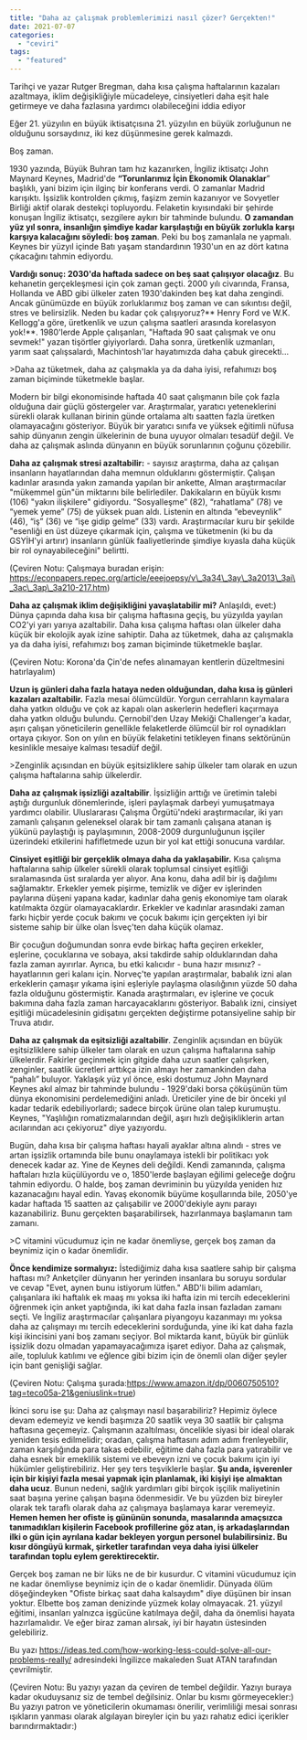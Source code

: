 ```yaml
---
title: "Daha az çalışmak problemlerimizi nasıl çözer? Gerçekten!"
date: 2021-07-07
categories: 
  - "ceviri"
tags: 
  - "featured"
---
```


Tarihçi ve yazar Rutger Bregman, daha kısa çalışma haftalarının kazaları azaltmaya, iklim değişikliğiyle mücadeleye, cinsiyetleri daha eşit hale getirmeye ve daha fazlasına yardımcı olabileceğini iddia ediyor

Eğer 21. yüzyılın en büyük iktisatçısına 21. yüzyılın en büyük zorluğunun ne olduğunu sorsaydınız, iki kez düşünmesine gerek kalmazdı.

Boş zaman.

1930 yazında, Büyük Buhran tam hız kazanırken, İngiliz iktisatçı John Maynard Keynes, Madrid'de **“Torunlarımız İçin Ekonomik Olanaklar**” başlıklı, yani bizim için ilginç bir konferans verdi. O zamanlar Madrid karışıktı. İşsizlik kontrolden çıkmış, faşizm zemin kazanıyor ve Sovyetler Birliği aktif olarak destekçi topluyordu. Felaketin kıyısındaki bir şehirde konuşan İngiliz iktisatçı, sezgilere aykırı bir tahminde bulundu. **O zamandan yüz yıl sonra, insanlığın şimdiye kadar karşılaştığı en büyük zorlukla karşı karşıya kalacağını söyledi: boş zaman**. Peki bu boş zamanlala ne yapmalı. Keynes bir yüzyıl içinde Batı yaşam standardının 1930'un en az dört katına çıkacağını tahmin ediyordu.

**Vardığı sonuç: 2030'da haftada sadece on beş saat çalışıyor olacağız**. Bu kehanetin gerçekleşmesi için çok zaman geçti. 2000 yılı civarında, Fransa, Hollanda ve ABD gibi ülkeler zaten 1930'dakinden beş kat daha zengindi. Ancak günümüzde en büyük zorluklarımız boş zaman ve can sıkıntısı değil, stres ve belirsizlik. Neden bu kadar çok çalışıyoruz?\*\* Henry Ford ve W.K. Kellogg'a göre, üretkenlik ve uzun çalışma saatleri arasında korelasyon yok!\*\*. 1980'lerde Apple çalışanları, "Haftada 90 saat çalışmak ve onu sevmek!" yazan tişörtler giyiyorlardı. Daha sonra, üretkenlik uzmanları, yarım saat çalışsalardı, Machintosh'lar hayatımızda daha çabuk girecekti...

\>Daha az tüketmek, daha az çalışmakla ya da daha iyisi, refahımızı boş zaman biçiminde tüketmekle başlar.

Modern bir bilgi ekonomisinde haftada 40 saat çalışmanın bile çok fazla olduğuna dair güçlü göstergeler var. Araştırmalar, yaratıcı yeteneklerini sürekli olarak kullanan birinin günde ortalama altı saatten fazla üretken olamayacağını gösteriyor. Büyük bir yaratıcı sınıfa ve yüksek eğitimli nüfusa sahip dünyanın zengin ülkelerinin de buna uyuyor olmaları tesadüf değil. Ve daha az çalışmak aslında dünyanın en büyük sorunlarının çoğunu çözebilir.

**Daha az çalışmak stresi azaltabilir:** - sayısız araştırma, daha az çalışan insanların hayatlarından daha memnun olduklarını göstermiştir. Çalışan kadınlar arasında yakın zamanda yapılan bir ankette, Alman araştırmacılar "mükemmel gün"ün miktarını bile belirlediler. Dakikaların en büyük kısmı (106) "yakın ilişkilere" gidiyordu. “Sosyalleşme” (82), “rahatlama” (78) ve “yemek yeme” (75) de yüksek puan aldı. Listenin en altında “ebeveynlik” (46), “iş” (36) ve “işe gidip gelme” (33) vardı. Araştırmacılar kuru bir şekilde "esenliği en üst düzeye çıkarmak için, çalışma ve tüketmenin (ki bu da GSYİH'yi artırır) insanların günlük faaliyetlerinde şimdiye kıyasla daha küçük bir rol oynayabileceğini" belirtti.

(Çeviren Notu: Çalışmaya buradan erişin: https://econpapers.repec.org/article/eeejoepsy/v\_3a34\_3ay\_3a2013\_3ai\_3ac\_3ap\_3a210-217.htm)

**Daha az çalışmak iklim değişikliğini yavaşlatabilir mi?** Anlaşıldı, evet:) Dünya çapında daha kısa bir çalışma haftasına geçiş, bu yüzyılda yayılan CO2'yi yarı yarıya azaltabilir. Daha kısa çalışma haftası olan ülkeler daha küçük bir ekolojik ayak izine sahiptir. Daha az tüketmek, daha az çalışmakla ya da daha iyisi, refahımızı boş zaman biçiminde tüketmekle başlar.

(Çeviren Notu: Korona'da Çin'de nefes alınamayan kentlerin düzeltmesini hatırlayalım)

**Uzun iş günleri daha fazla hataya neden olduğundan, daha kısa iş günleri kazaları azaltabilir.** Fazla mesai ölümcüldür. Yorgun cerrahların kaymalara daha yatkın olduğu ve çok az kapalı olan askerlerin hedefleri kaçırmaya daha yatkın olduğu bulundu. Çernobil'den Uzay Mekiği Challenger'a kadar, aşırı çalışan yöneticilerin genellikle felaketlerde ölümcül bir rol oynadıkları ortaya çıkıyor. Son on yılın en büyük felaketini tetikleyen finans sektörünün kesinlikle mesaiye kalması tesadüf değil.

\>Zenginlik açısından en büyük eşitsizliklere sahip ülkeler tam olarak en uzun çalışma haftalarına sahip ülkelerdir.

**Daha az çalışmak işsizliği azaltabilir**. İşsizliğin arttığı ve üretimin talebi aştığı durgunluk dönemlerinde, işleri paylaşmak darbeyi yumuşatmaya yardımcı olabilir. Uluslararası Çalışma Örgütü'ndeki araştırmacılar, iki yarı zamanlı çalışanın geleneksel olarak bir tam zamanlı çalışana atanan iş yükünü paylaştığı iş paylaşımının, 2008-2009 durgunluğunun işçiler üzerindeki etkilerini hafifletmede uzun bir yol kat ettiği sonucuna vardılar.

**Cinsiyet eşitliği bir gerçeklik olmaya daha da yaklaşabilir.** Kısa çalışma haftalarına sahip ülkeler sürekli olarak toplumsal cinsiyet eşitliği sıralamasında üst sıralarda yer alıyor. Ana konu, daha adil bir iş dağılımı sağlamaktır. Erkekler yemek pişirme, temizlik ve diğer ev işlerinden paylarına düşeni yapana kadar, kadınlar daha geniş ekonomiye tam olarak katılmakta özgür olamayacaklardır. Erkekler ve kadınlar arasındaki zaman farkı hiçbir yerde çocuk bakımı ve çocuk bakımı için gerçekten iyi bir sisteme sahip bir ülke olan İsveç'ten daha küçük olamaz.

Bir çocuğun doğumundan sonra evde birkaç hafta geçiren erkekler, eşlerine, çocuklarına ve sobaya, aksi takdirde sahip olduklarından daha fazla zaman ayırırlar. Ayrıca, bu etki kalıcıdır - buna hazır mısınız? - hayatlarının geri kalanı için. Norveç'te yapılan araştırmalar, babalık izni alan erkeklerin çamaşır yıkama işini eşleriyle paylaşma olasılığının yüzde 50 daha fazla olduğunu göstermiştir. Kanada araştırmaları, ev işlerine ve çocuk bakımına daha fazla zaman harcayacaklarını gösteriyor. Babalık izni, cinsiyet eşitliği mücadelesinin gidişatını gerçekten değiştirme potansiyeline sahip bir Truva atıdır.

**Daha az çalışmak da eşitsizliği azaltabilir**. Zenginlik açısından en büyük eşitsizliklere sahip ülkeler tam olarak en uzun çalışma haftalarına sahip ülkelerdir. Fakirler geçinmek için gitgide daha uzun saatler çalışırken, zenginler, saatlik ücretleri arttıkça izin almayı her zamankinden daha “pahalı” buluyor. Yaklaşık yüz yıl önce, eski dostumuz John Maynard Keynes akıl almaz bir tahminde bulundu - 1929'daki borsa çöküşünün tüm dünya ekonomisini perdelemediğini anladı. Üreticiler yine de bir önceki yıl kadar tedarik edebiliyorlardı; sadece birçok ürüne olan talep kurumuştu. Keynes, "Yaşlılığın romatizmalarından değil, aşırı hızlı değişikliklerin artan acılarından acı çekiyoruz" diye yazıyordu.

Bugün, daha kısa bir çalışma haftası hayali ayaklar altına alındı - stres ve artan işsizlik ortamında bile bunu onaylamaya istekli bir politikacı yok denecek kadar az. Yine de Keynes deli değildi. Kendi zamanında, çalışma haftaları hızla küçülüyordu ve o, 1850'lerde başlayan eğilimi geleceğe doğru tahmin ediyordu. O halde, boş zaman devriminin bu yüzyılda yeniden hız kazanacağını hayal edin. Yavaş ekonomik büyüme koşullarında bile, 2050'ye kadar haftada 15 saatten az çalışabilir ve 2000'dekiyle aynı parayı kazanabiliriz. Bunu gerçekten başarabilirsek, hazırlanmaya başlamanın tam zamanı.

\>C vitamini vücudumuz için ne kadar önemliyse, gerçek boş zaman da beynimiz için o kadar önemlidir.

**Önce kendimize sormalıyız:** İstediğimiz daha kısa saatlere sahip bir çalışma haftası mı? Anketçiler dünyanın her yerinden insanlara bu soruyu sordular ve cevap "Evet, aynen bunu istiyorum lütfen." ABD'li bilim adamları, çalışanlara iki haftalık ek maaş mı yoksa iki hafta izin mi tercih edeceklerini öğrenmek için anket yaptığında, iki kat daha fazla insan fazladan zamanı seçti. Ve İngiliz araştırmacılar çalışanlara piyangoyu kazanmayı mı yoksa daha az çalışmayı mı tercih edeceklerini sorduğunda, yine iki kat daha fazla kişi ikincisini yani boş zamanı seçiyor. Bol miktarda kanıt, büyük bir günlük işsizlik dozu olmadan yapamayacağımıza işaret ediyor. Daha az çalışmak, aile, topluluk katılımı ve eğlence gibi bizim için de önemli olan diğer şeyler için bant genişliği sağlar.

(Çeviren Notu: Çalışma şurada:https://www.amazon.it/dp/0060750510?tag=teco05a-21&geniuslink=true)

İkinci soru ise şu: Daha az çalışmayı nasıl başarabiliriz? Hepimiz öylece devam edemeyiz ve kendi başımıza 20 saatlik veya 30 saatlik bir çalışma haftasına geçemeyiz. Çalışmanın azaltılması, öncelikle siyasi bir ideal olarak yeniden tesis edilmelidir; oradan, çalışma haftasını adım adım frenleyebilir, zaman karşılığında para takas edebilir, eğitime daha fazla para yatırabilir ve daha esnek bir emeklilik sistemi ve ebeveyn izni ve çocuk bakımı için iyi hükümler geliştirebiliriz. Her şey ters teşviklerle başlar. **Şu anda, işverenler için bir kişiyi fazla mesai yapmak için planlamak, iki kişiyi işe almaktan daha ucuz**. Bunun nedeni, sağlık yardımları gibi birçok işçilik maliyetinin saat başına yerine çalışan başına ödenmesidir. Ve bu yüzden biz bireyler olarak tek taraflı olarak daha az çalışmaya başlamaya karar veremeyiz. **Hemen hemen her ofiste iş gününün sonunda, masalarında amaçsızca tanımadıkları kişilerin Facebook profillerine göz atan, iş arkadaşlarından ilki o gün için ayrılana kadar bekleyen yorgun personel bulabilirsiniz. Bu kısır döngüyü kırmak, şirketler tarafından veya daha iyisi ülkeler tarafından toplu eylem gerektirecektir.**

Gerçek boş zaman ne bir lüks ne de bir kusurdur. C vitamini vücudumuz için ne kadar önemliyse beynimiz için de o kadar önemlidir. Dünyada ölüm döşeğindeyken "Ofiste birkaç saat daha kalsaydım" diye düşünen bir insan yoktur. Elbette boş zaman denizinde yüzmek kolay olmayacak. 21. yüzyıl eğitimi, insanları yalnızca işgücüne katılmaya değil, daha da önemlisi hayata hazırlamalıdır. Ve eğer biraz zaman alırsak, iyi bir hayatın üstesinden gelebiliriz.

Bu yazı https://ideas.ted.com/how-working-less-could-solve-all-our-problems-really/ adresindeki İngilizce makaleden Suat ATAN tarafından çevrilmiştir.

(Çeviren Notu: Bu yazıyı yazan da çeviren de tembel değildir. Yazıyı buraya kadar okuduysanız siz de tembel değilsiniz. Onlar bu kısmı görmeyecekler:) Bu yazıyı patron ve yöneticilerin okumaması önerilir, verimliliği mesai sonrası ışıkların yanması olarak algılayan bireyler için bu yazı rahatız edici içerikler barındırmaktadır:)
